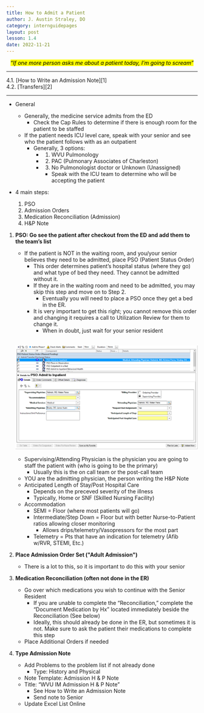 ```yaml
---
title: How to Admit a Patient
author: J. Austin Straley, DO
category: internguidepages
layout: post
lesson: 1.4
date: 2022-11-21
---
```


 *<center><mark>“If one more person asks me about a patient today, I’m going to scream”</mark></center>*
<hr>
4.1. [How to Write an Admission Note][1]<br>
4.2. [Transfers][2]<br>
<hr>

- General
	- Generally, the medicine service admits from the ED
		- Check the Cap Rules to determine if there is enough room for the patient to be staffed
	- If the patient needs ICU level care, speak with your senior and see who the patient follows with as an outpatient
		- Generally, 3 options:
			- 1) WVU Pulmonology
			- 2) PAC (Pulmonary Associates of Charleston)
			- 3) No Pulmonologist doctor or Unknown (Unassigned)
                - Speak with the ICU team to determine who will be accepting the patient

- 4 main steps:
	1. PSO
	2. Admission Orders
	3. Medication Reconciliation (Admission)
	4. H&P Note
  
1. **PSO: Go see the patient after checkout from the ED and add them to the team’s list**
    - If the patient is NOT in the waiting room, and you/your senior believes they need to be admitted, place PSO (Patient Status Order)
        - This order determines patient’s hospital status (where they go) and what type of bed they need. They cannot be admitted without it.
        - If they are in the waiting room and need to be admitted, you may skip this step and move on to Step 2.
            - Eventually you will need to place a PSO once they get a bed in the ER.
        - It is very important to get this right; you cannot remove this order and changing it requires a call to Utilization Review for them to change it.
            - When in doubt, just wait for your senior resident<br><br>

    ![Picture 1](/assets/images/internguidepages/1.4/1.4-picture1.png)
    <br>

    - Supervising/Attending Physician is the physician you are going to staff the patient with (who is going to be the primary)
        - Usually this is the on call team or the post-call team
	- YOU are the admitting physician, the person writing the H&P Note
	- Anticipated Length of Stay/Post Hospital Care
        - Depends on the preceved severity of the illness
        - Typically, Home or SNF (Skilled Nursing Facility)
    - Accommodation
        - SEMI = Floor (where most patients will go)
        - Intermediate/Step Down = Floor but with better Nurse-to-Patient ratios allowing closer monitoring
            - Allows drips/telemetry/Vasopressors for the most part
        - Telemetry = Pts that have an indication for telemetry (Afib w/RVR, STEMI, Etc.)
2. **Place Admission Order Set ("Adult Admission")**
    - There is a lot to this, so it is important to do this with your senior
3. **Medication Reconciliation (often not done in the ER)**
	- Go over which medications you wish to continue with the Senior Resident
		- If you are unable to complete the “Reconciliation,” complete the “Document Medication by Hx” located immediately beside the Reconciliation (See below)
		- Ideally, this should already be done in the ER, but sometimes it is not. Make sure to ask the patient their medications to complete this step
    - Place Additional Orders if needed
4. **Type Admission Note**
	- Add Problems to the problem list if not already done
        - Type: History and Physical
    - Note Template: Admission H & P Note
    - Title: “WVU IM Admission H & P Note”
        - See How to Write an Admission Note 
        - Send note to Senior 
    - Update Excel List Online



[1]: /feed/internguidepages/1.4.1-how-to-write-admit-note
[2]: /feed/internguidepages/1.4.2-transfers

